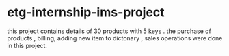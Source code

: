 # etg-internship-ims-project
this project contains details of 30 products with 5 keys . the purchase of products , billing, adding new item to dictonary , sales operations were done in this project.
